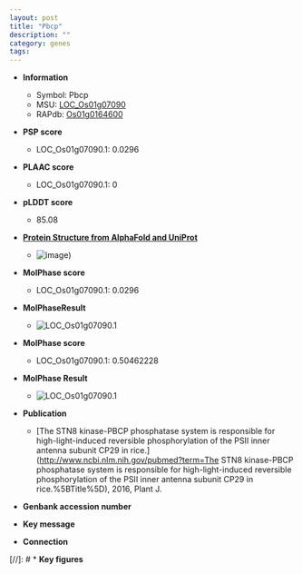 ```yaml
---
layout: post
title: "Pbcp"
description: ""
category: genes
tags: 
---
```


* **Information**  
    + Symbol: Pbcp  
    + MSU: [LOC_Os01g07090](http://rice.plantbiology.msu.edu/cgi-bin/ORF_infopage.cgi?orf=LOC_Os01g07090)  
    + RAPdb: [Os01g0164600](http://rapdb.dna.affrc.go.jp/viewer/gbrowse_details/irgsp1?name=Os01g0164600)  

* **PSP score**  
    + LOC_Os01g07090.1: 0.0296 

* **PLAAC score**  
    + LOC_Os01g07090.1: 0 

* **pLDDT score**
    + 85.08

* **[Protein Structure from AlphaFold and UniProt](https://www.uniprot.org/uniprotkb/Q942P9/entry#structure)**
    + ![image](https://ricepsp.github.io/images/Q9/AF-Q942P9-F1.png))

* **MolPhase score**
    + LOC_Os01g07090.1: 0.0296

* **MolPhaseResult**
    + ![LOC_Os01g07090.1](https://ricepsp.github.io/pictures/LOC_Os01g/LOC_Os01g07090.1.png)

* **MolPhase score**
    + LOC_Os01g07090.1: 0.50462228

* **MolPhase Result**
    + ![LOC_Os01g07090.1](https://304243504.github.io/Pictures/LOC_Os01g/LOC_Os01g07090.1.png)

* **Publication**  
    + [The STN8 kinase-PBCP phosphatase system is responsible for high-light-induced reversible phosphorylation of the PSII inner antenna subunit CP29 in rice.](http://www.ncbi.nlm.nih.gov/pubmed?term=The STN8 kinase-PBCP phosphatase system is responsible for high-light-induced reversible phosphorylation of the PSII inner antenna subunit CP29 in rice.%5BTitle%5D), 2016, Plant J.

* **Genbank accession number**  

* **Key message**  

* **Connection**  

[//]: # * **Key figures**  


